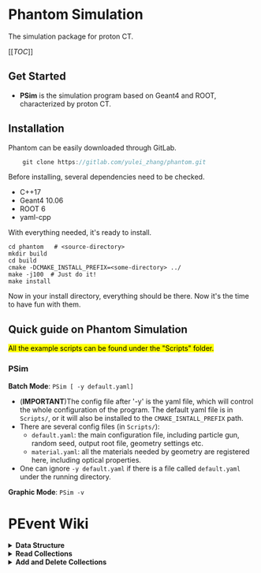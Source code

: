 # Phantom Simulation

The simulation package for proton CT.

[[_TOC_]]

## Get Started

- **PSim** is the simulation program based on Geant4 and ROOT, characterized by proton CT.

## Installation

Phantom can be easily downloaded through GitLab.

```c++
    git clone https://gitlab.com/yulei_zhang/phantom.git
```

Before installing, several dependencies need to be checked.

- C++17
- Geant4 10.06
- ROOT 6
- yaml-cpp

With everything needed, it's ready to install.

```shell script
cd phantom   # <source-directory>
mkdir build
cd build
cmake -DCMAKE_INSTALL_PREFIX=<some-directory> ../
make -j100  # Just do it!
make install
```

Now in your install directory, everything should be there. Now it's the time to have fun with them.

## Quick guide on Phantom Simulation

<mark>All the example scripts can be found under the "Scripts" folder. <mark>

### PSim

**Batch Mode**: ```PSim [ -y default.yaml]```

- (**IMPORTANT**)The config file after '-y' is the yaml file, which will control the whole configuration of the program.
  The default yaml file is in ```Scripts/```, or it will also be installed to the ```CMAKE_ISNTALL_PREFIX``` path.
- There are several config files (in ```Scripts/```):
    - ```default.yaml```: the main configuration file, including particle gun, random seed, output root file, geometry
      settings etc.
    - ```material.yaml```: all the materials needed by geometry are registered here, including optical properties.
- One can ignore ```-y default.yaml``` if there is a file called ```default.yaml``` under the running directory.

**Graphic Mode**: ```PSim -v```

# PEvent Wiki

<details><summary><b>Data Structure</b></summary>
PEvent is the self-developed C++ data structure used for Phantom Simulation. It's basically a C++ class with several class members
, which are some fundamental physical quantities. The primary members of PEvent are as following:

- ```MCParticle```: a class recording all monte carlo particle information.
- ```PStep```: mainly focusing on step of motion of the primary proton.
- ```PHit```: containing raw hits and digitization information.

Each basic type has its own collection map:

- ```mcp_map = std::map<TString, vector<MCParticle * >>```
- ```step_map = std::map<TString, vector<PStep * >>```
- ```hit_map = std::map<TString, vector<PHit * >>```

All the information records in the corresponding map. For example, the detector hits of Scintillator module fills
as ```std::pair("Scintillator", vector of PHit* )```, and the hits from Range Telescope
are ```std::pair("Telescope", vector of PHit* )```.

</details>

<details><summary><b>Read Collections</b></summary>
PEvent class has encapsulated the central method to read wanted vector as long as the collection name is given. 
The way to read the vector is like:

```c++
// Read PEvent from somewhere
PEvent *evt;

/*
 * The names of the following collections are just for reference
 */

// Read Detector Hits        
auto hits = evt->GetData("Scintillator", DetectorHit_DataType::COL);

// Read Monte Carlo Particles
auto mcps = evt->GetData("MCPaticles", MCParticle_DataType::COL);

// Read Initial Proton Steps
auto steps = evt->GetData("Init_Particle_Step", ParticleStep_DataType::COL);

/*
 * hits: std::vector<PHit* >* 
 * mcps: std::vector<MCParticle* >*
 * steps: std::vector<PStep* >*
 */
```

There are three enum types which are used to differentiate which kind of collections users want to retreive:

```c++
enum class MCParticle_DataType { COL };
enum class ParticleStep_DataType { COL };
enum class DetectorHit_DataType { COL };
```

</details>


<details><summary><b>Add and Delete Collections</b></summary>

It's quite straight forward to add or delete collections, which is similar to ```std::map```, but PEvent has already
provided the interface to do it:

```c++
// Read PEvent from somewhere
PEvent *evt;

// Register a detector hit collection called "Telescope"
evt->RegisterCollection("Telescope", Phantom_DataType::DetectorHit);

// Register a mc particle collection called "MCParticle"
evt->RegisterCollection("MCParticle", Phantom_DataType::MCParticle);

// Register a detector hit collection called "InitialStep"
evt->RegisterCollection("InitialStep", Phantom_DataType::ParticleStep);

// Delete the detector hit collection called "FrontTracker"
evt->DeleteCollection("FrontTracker", Phantom_DataType::DetectorHit);
```

The second argument is a self-defined enum class type, which is defined as 
```c++
enum class Phantom_DataType {
    MCParticle, ParticleStep, DetectorHit
};
```

</details>
